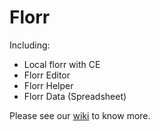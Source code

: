 # Florr

Including:

- Local florr with CE
- Florr Editor
- Florr Helper
- Florr Data (Spreadsheet)

Please see our [wiki](https://github.com/xcx0902/florr-tools/wiki) to know more.
